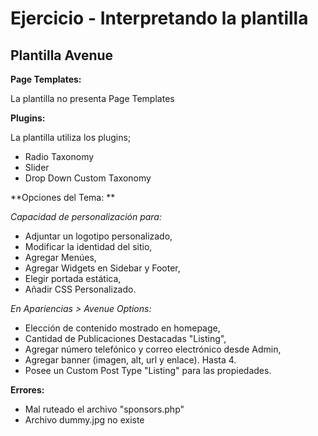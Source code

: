# Ejercicio - Interpretando la plantilla

## Plantilla Avenue

**Page Templates:** 

La plantilla no presenta Page Templates
        
**Plugins:**

La plantilla utiliza los plugins;

 - Radio Taxonomy
 - Slider
 - Drop Down Custom Taxonomy

**Opciones del Tema: **
 
*Capacidad de personalización para:*

 - Adjuntar un logotipo personalizado,
 - Modificar la identidad del sitio,
 - Agregar Menúes,
 - Agregar Widgets en Sidebar y Footer,
 - Elegir portada estática,
 - Añadir CSS Personalizado.

*En Apariencias > Avenue Options:*

 - Elección de contenido mostrado en homepage,
 - Cantidad de Publicaciones Destacadas "Listing",
 - Agregar número telefónico y correo electrónico desde Admin,
 - Agregar banner (imagen, alt, url y enlace). Hasta 4.
 - Posee un Custom Post Type "Listing" para las propiedades.

**Errores:** 

 - Mal ruteado el archivo "sponsors.php"
 - Archivo dummy.jpg no existe
